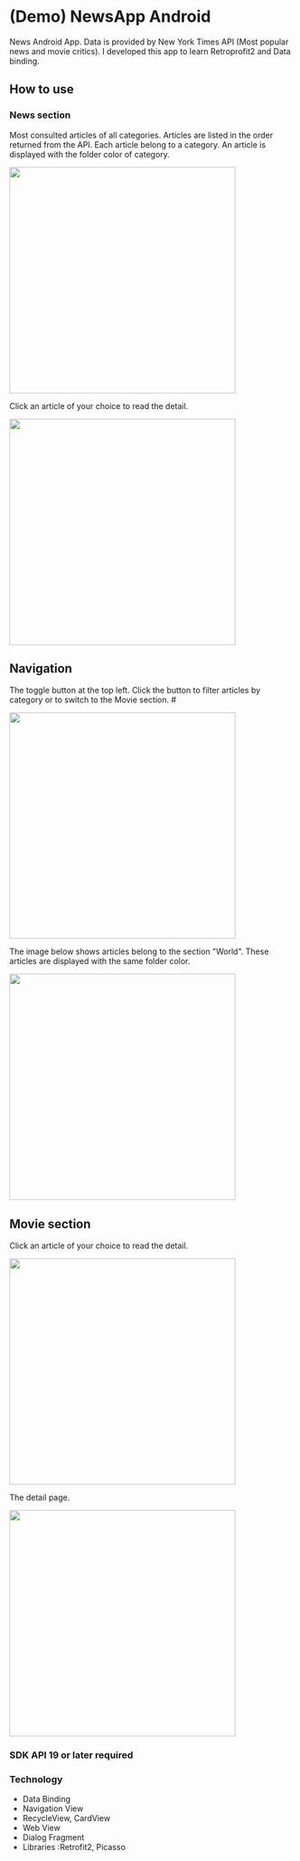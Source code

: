 # (Demo) NewsApp Android #
News Android App. Data is provided by New York Times API (Most popular news and movie critics). 
I developed this app to learn Retroprofit2 and Data binding.

## How to use ##

### News section ###
Most consulted articles of all categories. Articles are listed in the order returned from the API.
Each article belong to a category. An article is displayed with the folder color of category.

<img src="https://cloud.githubusercontent.com/assets/21304543/22071330/18caf026-dd9f-11e6-9916-1466af5a375b.png" width="400"/>

Click an article of your choice to read the detail.

<img src="https://cloud.githubusercontent.com/assets/21304543/22072751/9b508e3a-dda3-11e6-8d82-278d7e3385b8.png" width="400"/>

## Navigation ##
The toggle button at the top left. Click the button to filter articles by category or to switch to the Movie section. #

<img src="https://cloud.githubusercontent.com/assets/21304543/22072888/109b1d40-dda4-11e6-98dd-52deedbd8f34.png" width="400"/>

The image below shows articles belong to the section "World". These articles are displayed with the same folder color.

<img src="https://cloud.githubusercontent.com/assets/21304543/22071846/c8850d16-dda0-11e6-96ec-5ca0c17a3fdf.png" width="400"/>

## Movie section ##
Click an article of your choice to read the detail.

<img src="https://cloud.githubusercontent.com/assets/21304543/22071866/d50755e4-dda0-11e6-919e-e7730a6a33f7.png" width="400"/>

The detail page.

<img src="https://cloud.githubusercontent.com/assets/21304543/22072018/459981f6-dda1-11e6-8772-b492d5c80bf4.png" width="400"/>


### SDK API 19 or later required ###

### Technology ###

- Data Binding
- Navigation View
- RecycleView, CardView
- Web View
- Dialog Fragment
- Libraries :Retrofit2, Picasso



